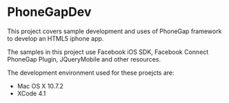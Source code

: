 PhoneGapDev
===========

This project covers sample development and uses of PhoneGap framework to
develop an HTML5 iphone app.

The samples in this project use Facebook iOS SDK, Facebook Connect PhoneGap
Plugin, JQueryMobile and other resources.  

The development environment used for these proejcts are:

- Mac OS X 10.7.2
- XCode 4.1



